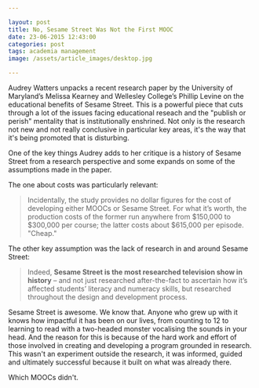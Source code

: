 ```yaml
---

layout: post
title: No, Sesame Street Was Not the First MOOC
date: 23-06-2015 12:43:00
categories: post
tags: academia management 
image: /assets/article_images/desktop.jpg

---
```


Audrey Watters unpacks a recent research paper by the University of Maryland’s Melissa Kearney and Wellesley College’s Phillip Levine on the educational benefits of Sesame Street. This is a powerful piece that cuts through a lot of the issues facing educational reseach and the "publish or perish" mentality that is institutionally enshrined. Not only is the research not new and not really conclusive in particular key areas, it's the way that it's being promoted that is disturbing.

One of the key things Audrey adds to her critique is a history of Sesame Street from a research perspective and some expands on some of the assumptions made in the paper. 

The one about costs was particularly relevant:

>Incidentally, the study provides no dollar figures for the cost of developing either MOOCs or Sesame Street. For what it’s worth, the production costs of the former run anywhere from $150,000 to $300,000 per course; the latter costs about $615,000 per episode. "Cheap."

The other key assumption was the lack of research in and around Sesame Street:

>Indeed, **Sesame Street is the most researched television show in history** – and not just researched after-the-fact to ascertain how it’s affected students’ literacy and numeracy skills, but researched throughout the design and development process. 

Sesame Street is awesome. We know that. Anyone who grew up with it knows how impactful it has been on our lives, from counting to 12 to learning to read with a two-headed monster vocalising the sounds in your head. And the reason for this is because of the hard work and effort of those involved in creating and developing a program grounded in research. This wasn't an experiment outside the research, it was informed, guided and ultimately successful because it built on what was already there. 

Which MOOCs didn't.